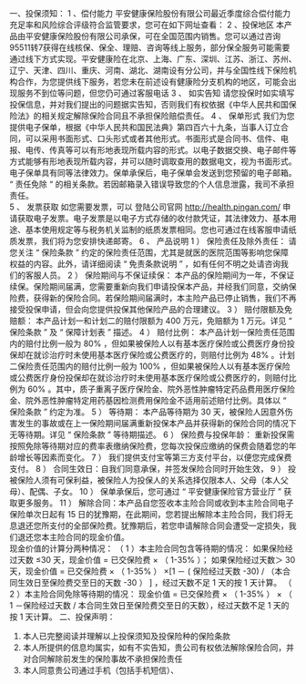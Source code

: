 一、投保须知： 
1 、偿付能力 
平安健康保险股份有限公司最近季度综合偿付能力充足率和风险综合评级符合监管要求，您可在如下网址查看：
2 、投保地区 
本产品由平安健康保险股份有限公司承保，可在全国范围内销售。您可以通过咨询95511转7获得在线核保、保全、理赔、咨询等线上服务，部分保全服务可能需要通过线下方式实现。平安健康险在北京、上海、广东、深圳、江苏、浙江、苏州、辽宁、天津、四川、重庆、河南、湖北、湖南设有分公司，并与全国性线下保险机构合作，为您提供线下服务，若您未在前述设有健康险分支机构的地区，可能会出现服务不到位等问题，但您仍可通过客服电话
3 、 如实告知 
请您投保时如实填写投保信息，并对我们提出的问题据实告知，否则我们有权依据《中华人民共和国保险法》的相关规定解除保险合同且不承担保险赔偿责任。 
4 、 保单形式 
我们为您提供电子保单，根据《中华人民共和国民法典》第四百六十九条，当事人订立合同，可以采用书面形式、口头形式或者其他形式。书面形式是合同书、信件、电报、电传、传真等可以有形地表现所载内容的形式。以电子数据交换、电子邮件等方式能够有形地表现所载内容，并可以随时调取查用的数据电文，视为书面形式。电子保单具有同等法律效力。保单承保后，电子保单会发送到您预留的电子邮箱。 “  责任免除  “  的相关条款。若因邮箱录入错误导致您的个人信息泄露，我司不承担责任。  
5 、 发票获取 
如您需要发票，可以 登陆公司官网 http://health.pingan.com/  申请获取电子发票。电子发票是以电子方式存储的收付款凭证，其法律效力、基本用途、基本使用规定等与税务机关监制的纸质发票相同。您也可通过在线客服申请纸质发票，我们将为您安排快递邮寄。 
6 、 产品说明 
1 ）   保险责任及除外责任：  请您关注 “ 保险条款  ” 约定的保险责任范围，尤其是就医的医院范围等影响您保障权益的内容。此外，请详细阅读 “ 免责条款说明  ” ，如有任何不明之处请咨询我们的客服人员。 
2 ）   保险期间与不保证续保：  本产品的保险期间为一年，不保证续保。保险期间届满，您需要重新向我们申请投保本产品，并经我们同意，交纳保险费，获得新的保险合同。若保险期间届满时，本主险产品已停止销售，我们不再接受投保申请，但会向您提供投保其他保险产品的合理建议。 
3 ）   赔付限额及免赔额：  本产品计划一和计划二的赔付限额为 400 万元，免赔额为 1 万元。详见 “ 保险条款  ” 及 “ 保障计划表  ” 描述。 
4 ）   赔付比例：  本产品计划一保险责任范围内的赔付比例一般为 80% ，但如果被保险人以有基本医疗保险或公费医疗身份投保却在就诊治疗时未使用基本医疗保险或公费医疗的，则赔付比例为 48% 。计划二保险责任范围内的赔付比例一般为 100% ，但如果被保险人以有基本医疗保险或公费医疗身份投保却在就诊治疗时未使用基本医疗保险或公费医疗的，则赔付比例为 60% 。其中，质子重离子医疗保险金、院外恶性肿瘤特定药品费用医疗保险金、院外恶性肿瘤特定用药基因检测费用保险金不适用前述赔付比例。具体以 “ 保险条款  ” 约定为准。 
5 ）   等待期：  本产品等待期为 30 天，被保险人因意外伤害发生的事故或在上一保险期间届满重新投保本产品并获得新的保险合同的情况下无等待期。详见 “ 保险条款  ” 等待期描述。 
6 ）   保险费与投保年龄：  重新投保需按照免除等待期对应的费率表缴纳保险费，您每次投保应缴纳的保费会随着您的年龄增长等因素而变化。 
7 ）   我们提供支付宝等第三方支付平台，以便您完成保费支付。 
8 ）   合同生效日：自我们同意承保，并签发保险合同时开始生效， 
9 ）   投被保险人须有可保利益，被保险人为投保人的关系选择仅限本人、父母（本人父母）、配偶、子女。 
10 ）   保单承保后，您可通过 “ 平安健康保险官方营业厅 ” 获取更多服务。 
11 ）   解除合同：本产品自您签收本主险合同或收到本主险合同电子保险单次日起有  15  日的犹豫期，在此期间，您若提出解除本主险合同，我们将无息退还您所支付的全部保险费。犹豫期后，若您申请解除合同会遭受一定损失，我们退还您本主险合同的现金价值。  
现金价值的计算分两种情况： 
（ 1 ）本主险合同包含等待期的情况： 
如果保险经过天数 ≤30 天，现金价值 = 已交保险费 × （ 1-35% ）； 
如果保险经过天数＞ 30 天，现金价值 = 已交保险费 × （ 1-35% ） ×[1 － ( 保险经过天数 -30) /  （本合同生效日至保险费交至日的天数 -30 ） ] ，经过天数不足 1 天的按 1 天计算。 
（ 2 ）本主险合同免除等待期的情况： 
现金价值 = 已交保险费 × （ 1-35% ） × （ 1 －保险经过天数 / 本合同生效日至保险费交至日的天数），经过天数不足 1 天的按 1 天计算。 
二、投保声明： 
1. 本人已完整阅读并理解以上投保须知及投保险种的保险条款 
2. 本人所提供的信息均属实，如有不实告知，贵公司有权依法解除保险合同，并对合同解除前发生的保险事故不承担保险责任  
3. 本人同意贵公司通过手机（包括手机短信）、 

